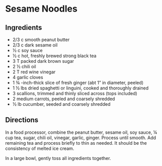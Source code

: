 # Sesame Noodles

## Ingredients
* 2/3 c smooth peanut butter
* 2/3 c dark sesame oil
* ½ c soy sauce
* ½ c hot, freshly brewed strong black tea
* 3 T packed dark brown sugar
* 2 ½ chili oil
* 2 T red wine vinegar
* 4 garlic cloves
* 1 ¾ -inch-thick slice of fresh ginger (abt 1” in diameter, peeled)
* 1 ½ lbs dried spaghetti or linguini, cooked and thoroughly drained
* 3 scallions, trimmed and thinly sliced across (tops included)
* 2 medium carrots, peeled and coarsely shredded
* ½ lb cucumber, seeded and coarsely shredded

## Directions
In a food processor, combine the peanut butter, sesame oil, soy sauce, ¼ cup tea, sugar, chili oil, vinegar, garlic, ginger. Process until smooth. Add remaining tea and process briefly to thin as needed. It should be the consistency of melted ice cream.

In a large bowl, gently toss all ingredients together.
